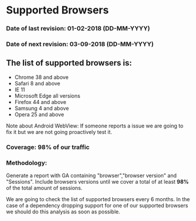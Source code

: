 # Supported Browsers

### **Date of last revision:** 01-02-2018 (DD-MM-YYYY)
### **Date of next revision:** 03-09-2018 (DD-MM-YYYY)

## The list of supported browsers is:

* Chrome 38 and above
* Safari 8 and above
* IE 11
* Microsoft Edge all versions
* Firefox 44 and above
* Samsung 4 and above
* Opera 25 and above

Note about Android WebView: If someone reports a issue we are going to fix it but we are not going proactively test it.

### Coverage: 98% of our traffic

### Methodology:

Generate a report with GA containing "browser","browser version" and "Sessions".
Include browsers versions until we cover a total of at least **98%** of the total amount of sessions.

We are going to check the list of supported browsers every 6 months. In the case of a dependency dropping support for 
one of our supported browsers we should do this analysis as soon as possible.  
 


 